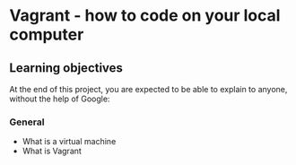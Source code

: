 # Vagrant - how to code on your local computer
## Learning objectives 
At the end of this project, you are expected to be able to explain to anyone, without the help of Google:
### General 
* What is a virtual machine
* What is Vagrant 
